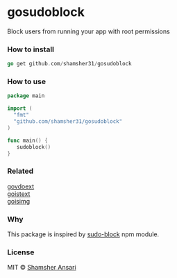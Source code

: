 # gosudoblock
Block users from running your app with root permissions

### How to install
```go
go get github.com/shamsher31/gosudoblock
```

### How to use
```go
package main

import (
  "fmt"
  "github.com/shamsher31/gosudoblock"
)

func main() {
   sudoblock()
}
```

### Related
[govdoext](https://github.com/shamsher31/govdoext)<br>
[goistext](https://github.com/ferhatelmas/goistext)<br>
[goisimg](https://github.com/ferhatelmas/goisimg)<br>

### Why
This package is inspired by [sudo-block](https://www.npmjs.com/package/sudo-block) npm module.

### License
MIT © [Shamsher Ansari](https://github.com/shamsher31)
